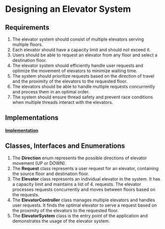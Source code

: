 # Designing an Elevator System

## Requirements

1. The elevator system should consist of multiple elevators serving multiple floors.
2. Each elevator should have a capacity limit and should not exceed it.
3. Users should be able to request an elevator from any floor and select a destination floor.
4. The elevator system should efficiently handle user requests and optimize the movement of elevators to minimize
   waiting time.
5. The system should prioritize requests based on the direction of travel and the proximity of the elevators to the
   requested floor.
6. The elevators should be able to handle multiple requests concurrently and process them in an optimal order.
7. The system should ensure thread safety and prevent race conditions when multiple threads interact with the elevators.

## Implementations

#### [Implementation](elevatorSystem.kt)

## Classes, Interfaces and Enumerations

1. The **Direction** enum represents the possible directions of elevator movement (UP or DOWN).
2. The **Request** class represents a user request for an elevator, containing the source floor and destination floor.
3. The **Elevator** class represents an individual elevator in the system. It has a capacity limit and maintains a list
   of 4. requests. The elevator processes requests concurrently and moves between floors based on the requests.
4. The **ElevatorController** class manages multiple elevators and handles user requests. It finds the optimal elevator
   to serve a request based on the proximity of the elevators to the requested floor.
5. The **ElevatorSystem** class is the entry point of the application and demonstrates the usage of the elevator system.